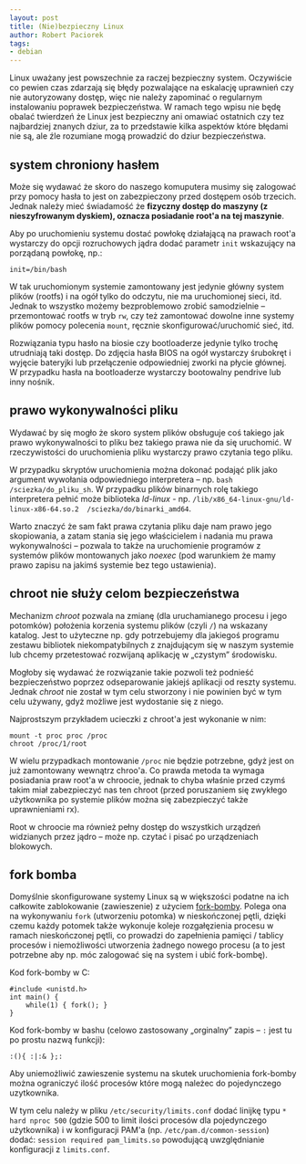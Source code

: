 ```yaml
---
layout: post
title: (Nie)bezpieczny Linux
author: Robert Paciorek
tags:
- debian
---
```


Linux uważany jest powszechnie za raczej bezpieczny system. Oczywiście co pewien czas zdarzają się błędy pozwalające na eskalację uprawnień czy nie autoryzowany dostęp, więc nie należy zapominać o regularnym instalowaniu poprawek bezpieczeństwa. W ramach tego wpisu nie będę obalać twierdzeń że Linux jest bezpieczny ani omawiać ostatnich czy tez najbardziej znanych dziur, za to przedstawie kilka aspektów które błędami nie są, ale źle rozumiane mogą prowadzić do dziur bezpieczeństwa.

## system chroniony hasłem

Może się wydawać że skoro do naszego komuputera musimy się zalogować przy pomocy hasła to jest on zabezpieczony przed dostępem osób trzecich.
Jednak należy mieć świadamość że **fizyczny dostęp do maszyny (z nieszyfrowanym dyskiem), oznacza posiadanie root'a na tej maszynie**.

Aby po uruchomieniu systemu dostać powłokę działającą na prawach root'a wystarczy do opcji rozruchowych jądra dodać parametr `init` wskazujący na porządaną powłokę, np.:

	init=/bin/bash

W tak uruchomionym systemie zamontowany jest jedynie główny system plików (rootfs) i na ogół tylko do odczytu, nie ma uruchomionej sieci, itd.
Jednak to wszystko możemy bezproblemowo zrobić samodzielnie – przemontować rootfs w tryb `rw`, czy też zamontować dowolne inne systemy plików pomocy polecenia `mount`, ręcznie skonfigurować/uruchomić sieć, itd.

Rozwiązania typu hasło na biosie czy bootloaderze jedynie tylko trochę utrudniają taki dostęp.
Do zdjęcia hasła BIOS na ogół wystarczy śrubokręt i wyjęcie bateryjki lub przełączenie odpowiedniej zworki na płycie głównej.
W przypadku hasła na bootloaderze wystarczy bootowalny pendrive lub inny nośnik.


## prawo wykonywalności pliku

Wydawać by się mogło że skoro system plików obsługuje coś takiego jak prawo wykonywalności to pliku bez takiego prawa nie da się uruchomić.
W rzeczywistości do uruchomienia pliku wystarczy prawo czytania tego pliku.

W przypadku skryptów uruchomienia można dokonać podająć plik jako argument wywołania odpowiedniego interpretera – np. `bash /sciezka/do_pliku_sh`.
W przypadku plików binarnych rolę takiego interpretera pełnić może biblioteka *ld-linux* - np. `/lib/x86_64-linux-gnu/ld-linux-x86-64.so.2  /sciezka/do/binarki_amd64`.

Warto znaczyć że sam fakt prawa czytania pliku daje nam prawo jego skopiowania, a zatam stania się jego właścicielem i nadania mu prawa wykonywalności – pozwala to także na uruchomienie programów z systemów plików montowanych jako *noexec* (pod warunkiem że mamy prawo zapisu na jakimś systemie bez tego ustawienia).


## chroot nie służy celom bezpieczeństwa

Mechanizm *chroot* pozwala na zmianę (dla uruchamianego procesu i jego potomków) położenia korzenia systemu plików (czyli `/`) na wskazany katalog.
Jest to użyteczne np. gdy potrzebujemy dla jakiegoś programu zestawu bibliotek niekompatybilnych z znajdującym się w naszym systemie lub chcemy przetestować rozwijaną aplikację w „czystym” środowisku.

Mogłoby się wydawać że rozwiązanie takie pozwoli też podnieść bezpieczeństwo poprzez odseparowanie jakiejś aplikacji od reszty systemu.
Jednak *chroot* nie został w tym celu stworzony i nie powinien być w tym celu używany, gdyż możliwe jest wydostanie się z niego.

Najprostszym przykładem ucieczki z chroot'a jest wykonanie w nim:

	mount -t proc proc /proc
	chroot /proc/1/root

W wielu przypadkach montowanie `/proc` nie będzie potrzebne, gdyż jest on już zamontowany wewnątrz chroo'a.
Co prawda metoda ta wymaga posiadania praw root'a w chroocie, jednak to chyba właśnie przed czymś takim miał zabezpieczyć nas ten chroot
(przed poruszaniem się zwykłego użytkownika po systemie plików można się zabezpieczyć także uprawnieniami rx).

Root w chroocie ma również pełny dostęp do wszystkich urządzeń widzianych przez jądro – może np. czytać i pisać po urządzeniach blokowych.


## fork bomba

Domyślnie skonfigurowane systemy Linux są w większości podatne na ich całkowite zablokowanie (zawieszenie) z użyciem [fork-bomby](https://pl.wikipedia.org/wiki/Fork-bomba).
Polega ona na wykonywaniu `fork` (utworzeniu potomka) w nieskończonej pętli, dzięki czemu każdy potomek także wykonuje koleje rozgałęzienia procesu w ramach nieskończonej pętli, co prowadzi do zapełnienia pamięci / tablicy procesów i niemożliwości utworzenia żadnego nowego procesu (a to jest potrzebne aby np. móc zalogować się na system i ubić fork-bombę).

Kod fork-bomby w C:

	#include <unistd.h>
	int main() {
		while(1) { fork(); }
	}

Kod fork-bomby w bashu (celowo zastosowany „orginalny” zapis – `:` jest tu po prostu nazwą funkcji):

	:(){ :|:& };:

Aby uniemożliwić zawieszenie systemu na skutek uruchomienia fork-bomby można ograniczyć ilość procesów które mogą należec do pojedynczego uzytkownika.

W tym celu należy w pliku `/etc/security/limits.conf` dodać linijkę typu `* hard nproc 500` (gdzie 500 to limit ilości procesów dla pojedynczego użytkownika) i w konfiguracji PAM'a (np. `/etc/pam.d/common-session`) dodać: `session required pam_limits.so` powodującą uwzględnianie konfiguracji z `limits.conf`.
